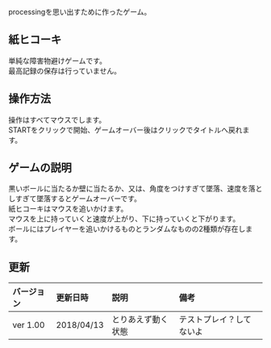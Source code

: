 processingを思い出すために作ったゲーム。

## 紙ヒコーキ 
単純な障害物避けゲームです。  
最高記録の保存は行っていません。  

## 操作方法
操作はすべてマウスでします。  
STARTをクリックで開始、ゲームオーバー後はクリックでタイトルへ戻れます。  

## ゲームの説明
黒いボールに当たるか壁に当たるか、又は、角度をつけすぎて墜落、速度を落としすぎて墜落するとゲームオーバーです。  
紙ヒコーキはマウスを追いかけます。  
マウスを上に持っていくと速度が上がり、下に持っていくと下がります。  
ボールにはプレイヤーを追いかけるものとランダムなものの2種類が存在します。  

## 更新
|バージョン|更新日時|説明|備考|  
|:---|:---|:---|:---|  
|ver 1.00|2018/04/13|とりあえず動く状態|テストプレイ？してないよ|  
